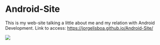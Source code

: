 # Android-Site

This is my web-site talking a little about me and my relation with Android Development.
Link to access: https://jorgelisboa.github.io/Android-Site/
<p></p>
<img src="https://cdn.discordapp.com/attachments/827680106775969833/896922948500340756/unknown.png">
